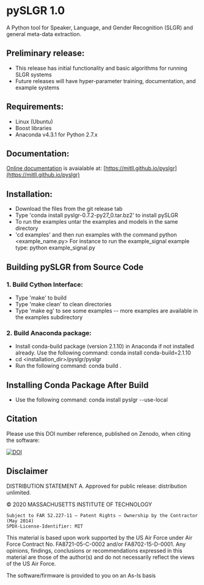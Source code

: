 # pySLGR 1.0

A Python tool for Speaker, Language, and Gender Recognition (SLGR) and general meta-data extraction.

## Preliminary release:
* This release has initial functionality and basic algorithms for running SLGR systems 
* Future releases will have hyper-parameter training, documentation, and example systems

## Requirements:
* Linux (Ubuntu)
* Boost libraries
* Anaconda v4.3.1 for Python 2.7.x

## Documentation:
[Online documentation](https://mitll.github.io/pyslgr) is avaialable at: [https://mitll.github.io/pyslgr](https://mitll.github.io/pyslgr)

## Installation:
* Download the files from the git release tab 
* Type 'conda install pyslgr-0.7.2-py27_0.tar.bz2' to install pySLGR
* To run the examples untar the examples and models in the same directory
* 'cd examples' and then run examples with the command 
		python <example_name.py>
	For instance to run the example_signal example type:
		python example_signal.py

## Building pySLGR from Source Code
### 1. Build Cython Interface:
* Type 'make' to build
* Type 'make clean' to clean directories
* Type 'make eg' to see some examples -- more examples are available in the examples subdirectory

### 2. Build Anaconda package:
* Install conda-build package (version 2.1.10) in Anaconda if not installed already. Use the following command:
		conda install conda-build=2.1.10 
* cd <installation_dir>/pyslgr/pyslgr
* Run the following command:
      	      conda build . 

## Installing Conda Package After Build
* Use the following command:
		conda install pyslgr --use-local
## Citation
Please use this DOI number reference, published on Zenodo, when citing the software:

[![DOI](https://zenodo.org/badge/76076310.svg)](https://zenodo.org/badge/latestdoi/76076310)

## Disclaimer

DISTRIBUTION STATEMENT A. Approved for public release: distribution unlimited.

© 2020 MASSACHUSETTS INSTITUTE OF TECHNOLOGY

    Subject to FAR 52.227-11 – Patent Rights – Ownership by the Contractor (May 2014)
    SPDX-License-Identifier: MIT

This material is based upon work supported by the US Air Force under Air Force Contract No. FA8721-05-C-0002 and/or FA8702-15-D-0001. Any opinions, findings, conclusions or recommendations expressed in this material are those of the author(s) and do not necessarily reflect the views of the US Air Force.

The software/firmware is provided to you on an As-Is basis

